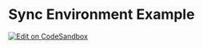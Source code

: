 # Sync Environment Example

[![Edit on CodeSandbox](https://codesandbox.io/static/img/play-codesandbox.svg)](https://githubbox.com/tommy351/kosko/tree/master/examples/web-sync-environment)
